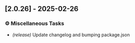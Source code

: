 ## [2.0.26] - 2025-02-26

### ⚙️ Miscellaneous Tasks

- *(release)* Update changelog and bumping package.json

<!-- generated by git-cliff -->
